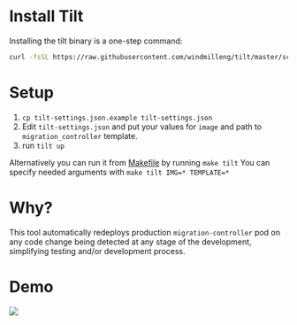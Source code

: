 # Install Tilt

Installing the tilt binary is a one-step command:

```bash
curl -fsSL https://raw.githubusercontent.com/windmilleng/tilt/master/scripts/install.sh | bash
```

# Setup

1) `cp tilt-settings.json.example tilt-settings.json`
2) Edit `tilt-settings.json` and put your values for `image` and path to `migration_controller` template.
3) run `tilt up`

Alternatively you can run it from [Makefile](../../Makefile) by running `make tilt`
You can specify needed arguments with `make tilt IMG=* TEMPLATE=*`

# Why?

This tool automatically redeploys production `migration-controller` pod on any code change being detected at any stage of the development, simplifying testing and/or development process.

# Demo

![](./demo.gif)
